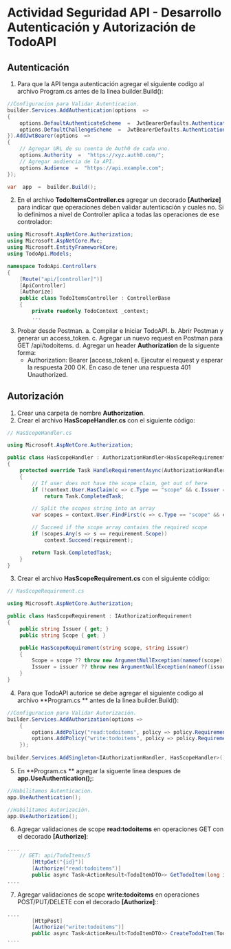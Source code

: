 
 # Actividad Seguridad API - Desarrollo Autenticación y Autorización de TodoAPI

## Autenticación 
1. Para que la API tenga autenticación agregar el siguiente codigo al archivo Program.cs antes de la linea builder.Build():

```csharp
//Configuracion para Validar Autenticacion.
builder.Services.AddAuthentication(options  =>
{
	options.DefaultAuthenticateScheme  =  JwtBearerDefaults.AuthenticationScheme;
	options.DefaultChallengeScheme  =  JwtBearerDefaults.AuthenticationScheme;
}).AddJwtBearer(options  =>
{
	// Agregar URL de su cuenta de Auth0 de cada uno.
	options.Authority  =  "https://xyz.auth0.com/";
	// Agregar audiencia de la API.
	options.Audience  =  "https://api.example.com";
});

var  app  =  builder.Build();
```

2. En el archivo **TodoItemsController.cs** agregar un decorado **[Authorize]** para indicar que operaciones deben validar autenticación y cuales no. Si lo definimos a nivel de Controller aplica a todas las operaciones de ese controlador:

```csharp
using Microsoft.AspNetCore.Authorization;
using Microsoft.AspNetCore.Mvc;
using Microsoft.EntityFrameworkCore;
using TodoApi.Models;

namespace TodoApi.Controllers
{
    [Route("api/[controller]")]
    [ApiController]
    [Authorize]
    public class TodoItemsController : ControllerBase
    {
        private readonly TodoContext _context;
        ...
```

3. Probar desde Postman. 
a. Compilar e Iniciar TodoAPI. 
b. Abrir Postman y generar un access_token. 
c. Agregar un nuevo request en Postman para GET /api/todoitems.
d. Agregar un header **Authorization** de la siguente forma:
	- Authorization: Bearer [access_token]
e. Ejecutar el request y esperar la respuesta 200 OK. En caso de tener una respuesta 401   Unauthorized. 



## Autorización
1. Crear una carpeta de nombre **Authorization**.
2. Crear el archivo **HasScopeHandler.cs** con el siguiente código: 
```csharp
// HasScopeHandler.cs

using Microsoft.AspNetCore.Authorization;

public class HasScopeHandler : AuthorizationHandler<HasScopeRequirement>
{
    protected override Task HandleRequirementAsync(AuthorizationHandlerContext context, HasScopeRequirement requirement)
    {
        // If user does not have the scope claim, get out of here
        if (!context.User.HasClaim(c => c.Type == "scope" && c.Issuer == requirement.Issuer))
            return Task.CompletedTask;

        // Split the scopes string into an array
        var scopes = context.User.FindFirst(c => c.Type == "scope" && c.Issuer == requirement.Issuer).Value.Split(' ');

        // Succeed if the scope array contains the required scope
        if (scopes.Any(s => s == requirement.Scope))
            context.Succeed(requirement);

        return Task.CompletedTask;
    }
}
```

3. Crear el archivo **HasScopeRequirement.cs** con el siguiente código: 

```csharp
// HasScopeRequirement.cs

using Microsoft.AspNetCore.Authorization;

public class HasScopeRequirement : IAuthorizationRequirement
{
    public string Issuer { get; }
    public string Scope { get; }

    public HasScopeRequirement(string scope, string issuer)
    {
        Scope = scope ?? throw new ArgumentNullException(nameof(scope));
        Issuer = issuer ?? throw new ArgumentNullException(nameof(issuer));
    }
}
```
4. Para que TodoAPI autorice se debe agregar el siguiente codigo al archivo **Program.cs ** antes de la linea builder.Build():
```csharp
//Configuracion para Validar Autorización. 
builder.Services.AddAuthorization(options =>
    {
        options.AddPolicy("read:todoitems", policy => policy.Requirements.Add(new HasScopeRequirement("read:todoitems", "https://dev-utn-frc-iaew.auth0.com/")));
        options.AddPolicy("write:todoitems", policy => policy.Requirements.Add(new HasScopeRequirement("write:todoitems", "https://dev-utn-frc-iaew.auth0.com/")));
    });
    
builder.Services.AddSingleton<IAuthorizationHandler, HasScopeHandler>();
```

5. En **Program.cs ** agregar la siguente linea despues de **app.UseAuthentication();**:
```csharp
//Habilitamos Autenticacion.
app.UseAuthentication();

//Habilitamos Autorización. 
app.UseAuthorization();

```

6. Agregar validaciones de scope **read:todoitems** en operaciones GET con el decorado **[Authorize]**:
```csharp
....
    // GET: api/TodoItems/5
        [HttpGet("{id}")]
        [Authorize("read:todoitems")]
        public async Task<ActionResult<TodoItemDTO>> GetTodoItem(long id)
....

```
7. Agregar validaciones de scope **write:todoitems** en operaciones POST/PUT/DELETE con el decorado **[Authorize]**::
```csharp
....
        [HttpPost]
        [Authorize("write:todoitems")]
        public async Task<ActionResult<TodoItemDTO>> CreateTodoItem(TodoItemDTO todoItemDTO)
....

```
